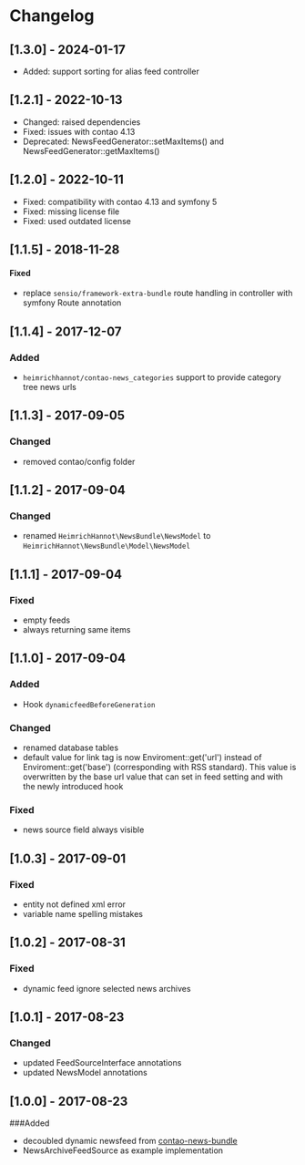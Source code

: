 # Changelog

## [1.3.0] - 2024-01-17
- Added: support sorting for alias feed controller

## [1.2.1] - 2022-10-13
- Changed: raised dependencies
- Fixed: issues with contao 4.13
- Deprecated: NewsFeedGenerator::setMaxItems() and NewsFeedGenerator::getMaxItems()

## [1.2.0] - 2022-10-11
- Fixed: compatibility with contao 4.13 and symfony 5
- Fixed: missing license file
- Fixed: used outdated license 

## [1.1.5] - 2018-11-28

#### Fixed
- replace `sensio/framework-extra-bundle` route handling in controller with symfony Route annotation

## [1.1.4] - 2017-12-07

### Added
* `heimrichhannot/contao-news_categories` support to provide category tree news urls

## [1.1.3] - 2017-09-05

### Changed
* removed contao/config folder

## [1.1.2] - 2017-09-04 

### Changed
* renamed `HeimrichHannot\NewsBundle\NewsModel` to `HeimrichHannot\NewsBundle\Model\NewsModel`

## [1.1.1] - 2017-09-04

### Fixed
* empty feeds
* always returning same items

## [1.1.0] - 2017-09-04

### Added
* Hook `dynamicfeedBeforeGeneration`

### Changed 
* renamed database tables
* default value for link tag is now Enviroment::get('url') instead of Enviroment::get('base') (corresponding with RSS standard). This value is overwritten by the base url value that can set in feed setting and with the newly introduced hook

### Fixed
* news source field always visible

## [1.0.3] - 2017-09-01

### Fixed
* entity not defined xml error
* variable name spelling mistakes

## [1.0.2] - 2017-08-31

### Fixed
* dynamic feed ignore selected news archives

## [1.0.1] - 2017-08-23

### Changed
* updated FeedSourceInterface annotations
* updated NewsModel annotations

## [1.0.0] - 2017-08-23

###Added
* decoubled dynamic newsfeed from [contao-news-bundle](https://github.com/heimrichhannot/contao-news-bundle)
* NewsArchiveFeedSource as example implementation

